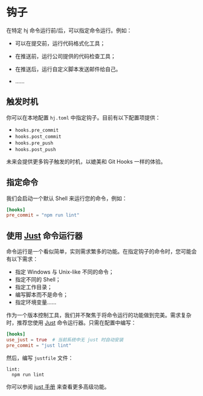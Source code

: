 # 钩子

在特定 hj 命令运行前/后，可以指定命令运行。例如：

- 可以在提交前，运行代码格式化工具；

- 在推送前，运行公司提供的代码检查工具；

- 在推送后，运行自定义脚本发送邮件给自己。

- ……

## 触发时机

你可以在本地配置 `hj.toml` 中指定钩子。目前有以下配置项提供：

- `hooks.pre_commit`
- `hooks.post_commit`
- `hooks.pre_push`
- `hooks.post_push`

未来会提供更多钩子触发的时机，以媲美和 Git Hooks 一样的体验。

## 指定命令

我们会启动一个默认 Shell 来运行您的命令，例如：

```toml
[hooks]
pre_commit = "npm run lint"
```

## 使用 [Just](https://github.com/casey/just) 命令运行器

命令运行是一个看似简单，实则需求繁多的功能。在指定钩子的命令时，您可能会有以下需求：

- 指定 Windows 与 Unix-like 不同的命令；
- 指定不同的 Shell；
- 指定工作目录；
- 编写脚本而不是命令；
- 指定环境变量……

作为一个版本控制工具，我们并不聚焦于将命令运行的功能做到完美。需求复杂时，推荐您使用 [Just](https://github.com/casey/just) 命令运行器。只需在配置中编写：

```toml
[hooks]
use_just = true  # 当前系统中无 just 时自动安装
pre_commit = "just lint"
```

然后，编写 `justfile` 文件：

```
lint:
  npm run lint
```

你可以参阅 [just 手册](https://just.systems/man/en/introduction.html) 来查看更多高级功能。
